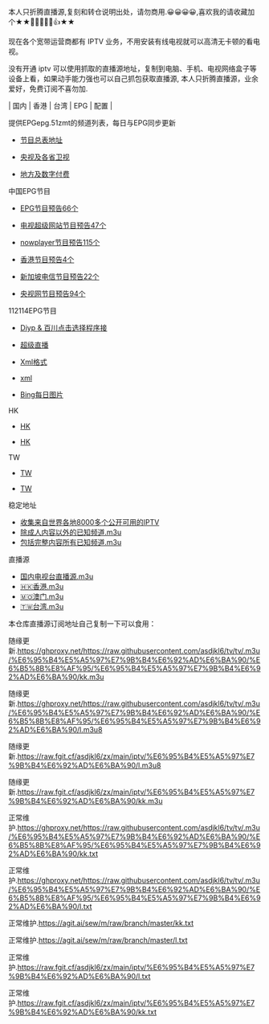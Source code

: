 本人只折腾直播源,复刻和转仓说明出处，请勿商用.😀😀😀😀,喜欢我的请收藏加个★★💟🥰💟🙏🤝👍★★

现在各个宽带运营商都有 IPTV 业务，不用安装有线电视就可以高清无卡顿的看电视。

没有开通 iptv 可以使用抓取的直播源地址，复制到电脑、手机、电视网络盒子等设备上看，如果动手能力强也可以自己抓包获取直播源, 本人只折腾直播源，业余爱好，免费订阅不喜勿加.


| 国内 | 香港 | 台湾 | EPG | 配置 |



提供EPGepg.51zmt的频道列表，每日与EPG同步更新

- [节目总表地址](http://epg.51zmt.top:8000/e.xml)

- [央视及各省卫视](http://epg.51zmt.top:8000/cc.xml)


 - [地方及数字付费](http://epg.51zmt.top:8000/difang.xml)




中国EPG节目

- [EPG节目预告66个](https://iptv-org.github.io/epg/guides/zh/epg.i-cable.com.xml)

- [电视超级网站节目预告47个](https://iptv-org.github.io/epg/guides/zh/mytvsuper.com.xml)

- [nowplayer节目预告115个](https://iptv-org.github.io/epg/guides/zh/nowplayer.now.com.xml)

- [香港节目预告4个](https://iptv-org.github.io/epg/guides/zh/rthk.hk.xml)

- [新加坡电信节目预告22个](https://iptv-org.github.io/epg/guides/zh/singtel.com.xml)

- [央视网节目预告94个](https://iptv-org.github.io/epg/guides/zh/tv.cctv.com.xml)

112114EPG节目

- [Diyp & 百川点击选择程序接](https://epg.112114.xyz/status)
  

- [超级直播](https://epg.112114.xyz/epginfo)


- [Xml格式](https://epg.112114.xyz/pp.xml)



- [xml](https://epg.112114.xyz/pp.xml.gz)



- [Bing每日图片](https://epg.112114.xyz/bingimg)



HK 


- [HK](https://epg.pw/xmltv/epg_HK.xml)



- [HK](https://epg.pw/xmltv/epg_HK.xml.gz)





TW 

- [TW](https://epg.pw/xmltv/epg_TW.xml)



- [TW](https://epg.pw/xmltv/epg_TW.xml.gz)





稳定地址

- [收集来自世界各地8000多个公开可用的IPTV](https://github.com/iptv-org/iptv)
- [除成人内容以外的已知频道.m3u](https://iptv-org.github.io/iptv/index.m3u)
- [包括完整内容所有已知频道.m3u](https://iptv-org.github.io/iptv/index.nsfw.m3u)

直播源

- [国内电视台直播源.m3u](https://iptv-org.github.io/iptv/languages/zho.m3u)
- [🇭🇰香港.m3u](https://iptv-org.github.io/iptv/countries/hk.m3u)
- [🇲🇴澳门.m3u](https://iptv-org.github.io/iptv/countries/mo.m3u)
- [🇹🇼台湾.m3u](https://iptv-org.github.io/iptv/countries/tw.m3u)


本仓库直播源订阅地址自己复制一下可以食用：

随缘更新.https://ghproxy.net/https://raw.githubusercontent.com/asdjkl6/tv/tv/.m3u/%E6%95%B4%E5%A5%97%E7%9B%B4%E6%92%AD%E6%BA%90/%E6%B5%8B%E8%AF%95/%E6%95%B4%E5%A5%97%E7%9B%B4%E6%92%AD%E6%BA%90/kk.m3u

随缘更新.https://ghproxy.net/https://raw.githubusercontent.com/asdjkl6/tv/tv/.m3u/%E6%95%B4%E5%A5%97%E7%9B%B4%E6%92%AD%E6%BA%90/%E6%B5%8B%E8%AF%95/%E6%95%B4%E5%A5%97%E7%9B%B4%E6%92%AD%E6%BA%90/l.m3u8

随缘更新.https://raw.fgit.cf/asdjkl6/zx/main/iptv/%E6%95%B4%E5%A5%97%E7%9B%B4%E6%92%AD%E6%BA%90/l.m3u8

随缘更新.https://raw.fgit.cf/asdjkl6/zx/main/iptv/%E6%95%B4%E5%A5%97%E7%9B%B4%E6%92%AD%E6%BA%90/kk.m3u

正常维护.https://ghproxy.net/https://raw.githubusercontent.com/asdjkl6/tv/tv/.m3u/%E6%95%B4%E5%A5%97%E7%9B%B4%E6%92%AD%E6%BA%90/%E6%B5%8B%E8%AF%95/%E6%95%B4%E5%A5%97%E7%9B%B4%E6%92%AD%E6%BA%90/kk.txt

正常维护.https://ghproxy.net/https://raw.githubusercontent.com/asdjkl6/tv/tv/.m3u/%E6%95%B4%E5%A5%97%E7%9B%B4%E6%92%AD%E6%BA%90/%E6%B5%8B%E8%AF%95/%E6%95%B4%E5%A5%97%E7%9B%B4%E6%92%AD%E6%BA%90/l.txt

正常维护.https://agit.ai/sew/m/raw/branch/master/kk.txt

正常维护.https://agit.ai/sew/m/raw/branch/master/l.txt

正常维护.https://raw.fgit.cf/asdjkl6/zx/main/iptv/%E6%95%B4%E5%A5%97%E7%9B%B4%E6%92%AD%E6%BA%90/l.txt

正常维护.https://raw.fgit.cf/asdjkl6/zx/main/iptv/%E6%95%B4%E5%A5%97%E7%9B%B4%E6%92%AD%E6%BA%90/kk.txt
